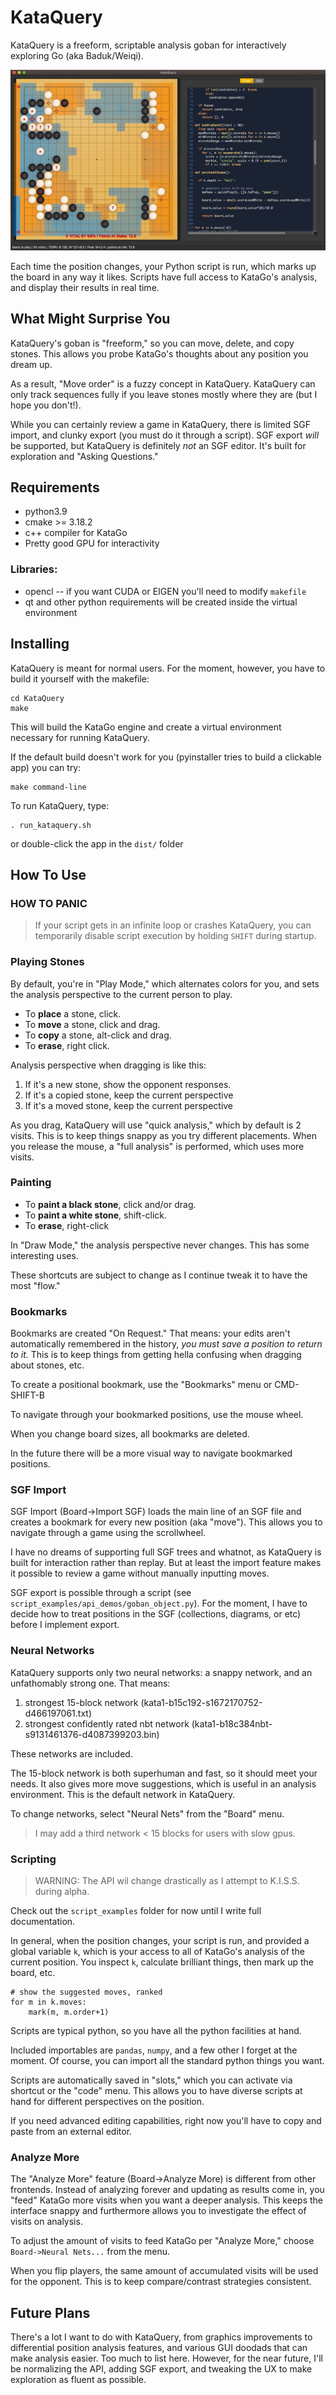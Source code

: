 # KataQuery

KataQuery is a freeform, scriptable analysis goban for interactively exploring Go (aka Baduk/Weiqi).

![Board Value Analysis in KataQuery](screenshots/kq_screenshot2.jpg)

Each time the position changes, your Python script is run, which marks up the board in any way it likes. Scripts have
full access to KataGo's analysis, and display their results in real time.

## What Might Surprise You

KataQuery's goban is "freeform," so you can move, delete, and copy stones. This allows you probe KataGo's thoughts about
any position you dream up.

As a result, "Move order" is a fuzzy concept in KataQuery. KataQuery can only track sequences fully if you leave stones
mostly where they are (but I hope you don't!).

While you can certainly review a game in KataQuery, there is limited SGF import, and clunky export (you must do it through a script). SGF export *will* be supported, but KataQuery is definitely *not* an SGF editor. It's built for exploration and "Asking Questions."

## Requirements

* python3.9
* cmake >= 3.18.2
* c++ compiler for KataGo
* Pretty good GPU for interactivity

### Libraries:

* opencl -- if you want CUDA or EIGEN you'll need to modify `makefile`
* qt and other python requirements will be created inside the virtual environment

## Installing

KataQuery is meant for normal users. For the moment, however, you have to build it yourself with the makefile:

```
cd KataQuery
make
```

This will build the KataGo engine and create a virtual environment necessary for running KataQuery.

If the default build doesn't work for you (pyinstaller tries to build a clickable app) you can try:

```
make command-line
```

To run KataQuery, type:

```
. run_kataquery.sh
```
or double-click the app in the `dist/` folder

## How To Use

### HOW TO PANIC
> If your script gets in an infinite loop or crashes KataQuery, you can temporarily disable script execution by holding `SHIFT` during startup.

### Playing Stones

By default, you're in "Play Mode," which alternates colors for you, and sets the analysis perspective to the current
person to play.

* To **place** a stone, click.
* To **move** a stone, click and drag.
* To **copy** a stone, alt-click and drag.
* To **erase**, right click.

Analysis perspective when dragging is like this:

1. If it's a new stone, show the opponent responses.
2. If it's a copied stone, keep the current perspective
3. If it's a moved stone, keep the current perspective

As you drag, KataQuery will use "quick analysis," which by default is 2 visits. This is to keep things snappy as you try
different placements. When you release the mouse, a "full analysis" is performed, which uses more visits.

### Painting

* To **paint a black stone**, click and/or drag.
* To **paint a white stone**, shift-click.
* To **erase**, right-click

In "Draw Mode," the analysis perspective never changes. This has some interesting uses.

These shortcuts are subject to change as I continue tweak it to have the most "flow."

### Bookmarks
Bookmarks are created "On Request." That means: your edits aren't automatically remembered in the history, *you must
save a position to return to it.* This is to keep things from getting hella confusing when dragging about stones, etc.

To create a positional bookmark, use the "Bookmarks" menu or CMD-SHIFT-B

To navigate through your bookmarked positions, use the mouse wheel.

When you change board sizes, all bookmarks are deleted.

In the future there will be a more visual way to navigate bookmarked positions.

### SGF Import
SGF Import (Board->Import SGF) loads the main line of an SGF file and creates a bookmark for every new position (aka "move"). This allows you to navigate through a game using the scrollwheel.

I have no dreams of supporting full SGF trees and whatnot, as KataQuery is built for interaction rather
than replay. But at least the import feature makes it possible to review a game without manually inputting moves.

SGF export is possible through a script (see `script_examples/api_demos/goban_object.py`). For the moment, I have to decide how to treat positions in the SGF (collections, diagrams, or etc) before I implement export.

### Neural Networks

KataQuery supports only two neural networks: a snappy network, and an unfathomably strong one. That means:

1. strongest 15-block network (kata1-b15c192-s1672170752-d466197061.txt)
2. strongest confidently rated nbt network (kata1-b18c384nbt-s9131461376-d4087399203.bin)

These networks are included.

The 15-block network is both superhuman and fast, so it should meet your needs. It also gives more move suggestions,
which is useful in an analysis environment. This is the default network in KataQuery.

To change networks, select "Neural Nets" from the "Board" menu.

> I may add a third network < 15 blocks for users with slow gpus.

### Scripting

> WARNING: The API wil change drastically as I attempt to K.I.S.S. during alpha.

Check out the `script_examples` folder for now until I write full documentation.

In general, when the position changes, your script is run, and provided a global variable `k`, which is your access to
all of KataGo's analysis of the current position. You inspect `k`, calculate brilliant things, then mark up the board,
etc.

```
# show the suggested moves, ranked
for m in k.moves:
    mark(m, m.order+1)
```

Scripts are typical python, so you have all the python facilities at hand.

Included importables are `pandas`, `numpy`, and a few other I forget at the moment. Of course, you can import all the
standard python things you want.

Scripts are automatically saved in "slots," which you can activate via shortcut or the "code" menu. This allows you to
have diverse scripts at hand for different perspectives on the position.

If you need advanced editing capabilities, right now you'll have to copy and paste from an external editor.

### Analyze More

The "Analyze More" feature (Board->Analyze More) is different from other frontends. Instead of analyzing forever and
updating as results come in, you "feed" KataGo more visits when you want a deeper analysis. This keeps the interface
snappy and furthermore allows you to investigate the effect of visits on analysis.

To adjust the amount of visits to feed KataGo per "Analyze More," choose `Board->Neural Nets...` from the menu.

When you flip players, the same amount of accumulated visits will be used for the opponent. This is to keep
compare/contrast strategies consistent.

## Future Plans

There's a lot I want to do with KataQuery, from graphics improvements to differential position analysis features, and
various GUI doodads that can make analysis easier. Too much to list here. However, for the near future, I'll be
normalizing the API, adding SGF export, and tweaking the UX to make exploration as fluent as possible.
